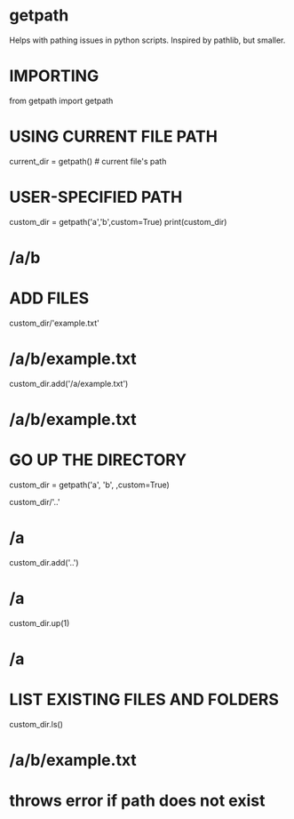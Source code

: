 # getpath
Helps with pathing issues in python scripts. Inspired by pathlib, but smaller.

# IMPORTING

from getpath import getpath


# USING CURRENT FILE PATH

current_dir = getpath() # current file's path


# USER-SPECIFIED PATH

custom_dir = getpath('a','b',custom=True)
print(custom_dir)
# /a/b


# ADD FILES

custom_dir/'example.txt'
# /a/b/example.txt

custom_dir.add('/a/example.txt')
# /a/b/example.txt


#  GO UP THE DIRECTORY

custom_dir = getpath('a', 'b', ,custom=True)

custom_dir/'..'
# /a

custom_dir.add('..')
# /a

custom_dir.up(1)
# /a


# LIST EXISTING FILES AND FOLDERS

custom_dir.ls()
# /a/b/example.txt
# throws error if path does not exist
